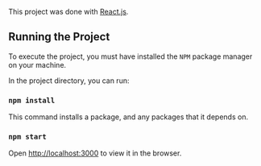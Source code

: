 This project was done with [React.js](https://pt-br.reactjs.org/).

## Running the Project 

To execute the project, you must have installed the `NPM` package manager on your machine.

In the project directory, you can run:

### `npm install`

This command installs a package, and any packages that it depends on.

### `npm start`

Open [http://localhost:3000](http://localhost:3000) to view it in the browser.

